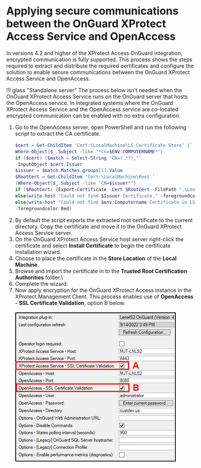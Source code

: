 # Applying secure communications between the OnGuard XProtect Access Service and OpenAccess

In versions 4.2 and higher of the XProtect Access OnGuard integration, encrypted communication is fully supported. This process shows the steps required to extract and distribute the required certificates and configure the solution to enable secure communications between the OnGuard XProtect Access Service and OpenAccess.

!!! glass "Standalone server"
    The process below isn't needed when the OnGuard XProtect Access Service runs on the OnGuard server that hosts the OpenAccess service. In integrated systems where the OnGuard XProtect Access Service and the OpenAccess service are co-located encrypted communication can be enabled with no extra configuration.

1. Go to the OpenAccess server, open PowerShell and run the following script to extract the CA certificate.
    ``` ps1
    $cert = Get-ChildItem 'Cert:\LocalMachine\LS Certificate Store' |`
    Where-Object{$_.Subject -like "*cn=$ENV:COMPUTERNAME*"}
    if ($cert) {$match = Select-String "CN=(.*?),"`
    -InputObject $cert.Issuer
    $issuer = $match.Matches.groups[1].Value
    $RootCert = Get-ChildItem 'Cert:\LocalMachine\Root'`
    |Where-Object{$_.Subject -like "CN=$issuer*"}
    if ($RootCert) {Export-Certificate -Cert $RootCert -FilePath ".\LenelCert.cer"}`
    else{write-host "Could not find $Issuer Certificate." -foregroundcolor Red}}`
    else{write-host "Could not find $env:Computername Certificate in LS Certificate Store."`
    -foregroundcolor Red}
    ```
2. By default the script exports the extracted root certificate to the current directory. Copy the certificate and move it to the OnGuard XProtect Access Service server.
3. On the OnGuard XProtect Access Service host server right-click the certificate and select **Install Certificate** to begin the certificate installation wizard.
4. Choose to place the certificate in the **Store Location** of the **Local Machine**.
5. Browse and import the certificate in to the **Trusted Root Certification Authorities** folder.\
6. Complete the wizard.
7. Now apply encryption for the OnGuard XProtect Access instance in the XProtect Management Client. This process enables use of **OpenAccess - SSL Certificate Validation**, option B below.</br>
    </br>
    ![EncryptOptions](img/EncryptionOptions.png)